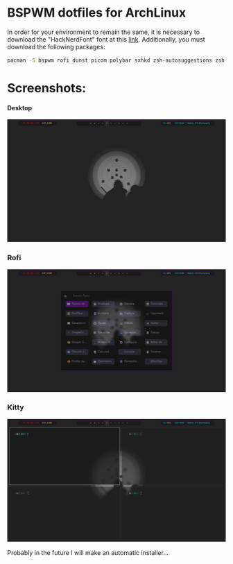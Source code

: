 # BSPWM dotfiles for ArchLinux

In order for your environment to remain the same, it is necessary to download the "HackNerdFont" font at this [link](https://github.com/ryanoasis/nerd-fonts/releases/download/v3.3.0/Hack.zip). Additionally, you must download the following packages:

```bash
pacman -S bspwm rofi dunst picom polybar sxhkd zsh-autosuggestions zsh-syntax-highlighting 
```



# Screenshots:



#### Desktop

![Desktop](screenshots/desktop.png)

### Rofi

![Rofi](screenshots/rofi.png)

### Kitty

![Kitty](screenshots/Kitty.png)



Probably in the future I will make an automatic installer...
